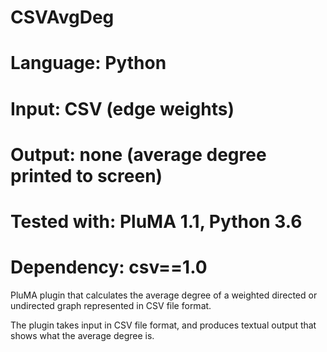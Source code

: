 # CSVAvgDeg
# Language: Python
# Input: CSV (edge weights)
# Output: none (average degree printed to screen)
# Tested with: PluMA 1.1, Python 3.6
# Dependency: csv==1.0

PluMA plugin that calculates the average degree of a weighted directed or undirected graph represented in CSV file format. 

The plugin takes input in CSV file format, and produces textual output that shows what the average degree is.
